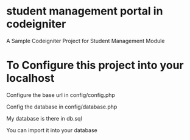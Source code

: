 # student management portal in codeigniter

A Sample Codeigniter Project for Student Management Module

# To Configure this project into your localhost

Configure the base url in config/config.php

Config the database in config/database.php

My database is there in db.sql

You can import it into your database



